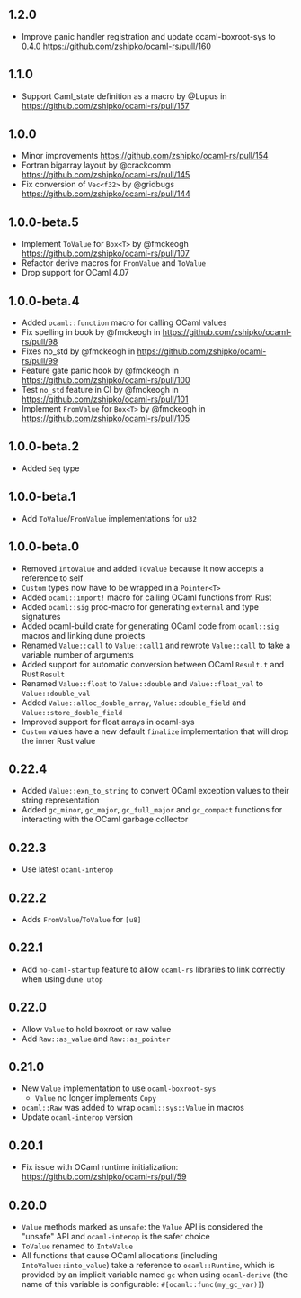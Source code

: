 ## 1.2.0

- Improve panic handler registration and update ocaml-boxroot-sys to 0.4.0 https://github.com/zshipko/ocaml-rs/pull/160

## 1.1.0

- Support Caml_state definition as a macro by @Lupus in https://github.com/zshipko/ocaml-rs/pull/157

## 1.0.0

- Minor improvements https://github.com/zshipko/ocaml-rs/pull/154
- Fortran bigarray layout by @crackcomm https://github.com/zshipko/ocaml-rs/pull/145
- Fix conversion of `Vec<f32>` by @gridbugs https://github.com/zshipko/ocaml-rs/pull/144

## 1.0.0-beta.5

- Implement `ToValue` for `Box<T>` by @fmckeogh https://github.com/zshipko/ocaml-rs/pull/107
- Refactor derive macros for `FromValue` and `ToValue`
- Drop support for OCaml 4.07

## 1.0.0-beta.4

- Added `ocaml::function` macro for calling OCaml values
- Fix spelling in book by @fmckeogh in https://github.com/zshipko/ocaml-rs/pull/98
- Fixes no_std by @fmckeogh in https://github.com/zshipko/ocaml-rs/pull/99
- Feature gate panic hook by @fmckeogh in https://github.com/zshipko/ocaml-rs/pull/100
- Test `no_std` feature in CI by @fmckeogh in https://github.com/zshipko/ocaml-rs/pull/101
- Implement `FromValue` for `Box<T>` by @fmckeogh in https://github.com/zshipko/ocaml-rs/pull/105

## 1.0.0-beta.2

- Added `Seq` type

## 1.0.0-beta.1

- Add `ToValue`/`FromValue` implementations for `u32`

## 1.0.0-beta.0

- Removed `IntoValue` and added `ToValue` because it now accepts a reference to self
- `Custom` types now have to be wrapped in a `Pointer<T>`
- Added `ocaml::import!` macro for calling OCaml functions from Rust
- Added `ocaml::sig` proc-macro for generating `external` and type signatures
- Added ocaml-build crate for generating OCaml code from `ocaml::sig` macros and linking dune
  projects
- Renamed `Value::call` to `Value::call1` and rewrote `Value::call` to take a variable number of
  arguments
- Added support for automatic conversion between OCaml `Result.t` and Rust `Result`
- Renamed `Value::float` to `Value::double` and `Value::float_val` to `Value::double_val`
- Added `Value::alloc_double_array`, `Value::double_field` and `Value::store_double_field`
- Improved support for float arrays in ocaml-sys
- `Custom` values have a new default `finalize` implementation that will drop the inner Rust value

## 0.22.4

- Added `Value::exn_to_string` to convert OCaml exception values to their string representation
- Added `gc_minor`, `gc_major`, `gc_full_major` and `gc_compact` functions for interacting with
  the OCaml garbage collector

## 0.22.3

- Use latest `ocaml-interop`

## 0.22.2

- Adds `FromValue`/`ToValue` for `[u8]`

## 0.22.1

- Add `no-caml-startup` feature to allow `ocaml-rs` libraries to link
  correctly when using `dune utop`

## 0.22.0

- Allow `Value` to hold boxroot or raw value
- Add `Raw::as_value` and `Raw::as_pointer`

## 0.21.0

- New `Value` implementation to use `ocaml-boxroot-sys`
  * `Value` no longer implements `Copy`
- `ocaml::Raw` was added to wrap `ocaml::sys::Value` in macros
- Update `ocaml-interop` version

## 0.20.1

- Fix issue with OCaml runtime initialization: https://github.com/zshipko/ocaml-rs/pull/59

## 0.20.0

- `Value` methods marked as `unsafe`: the `Value` API is considered the "unsafe" API and `ocaml-interop` is the safer choice
- `ToValue` renamed to `IntoValue`
- All functions that cause OCaml allocations (including `IntoValue::into_value`) take a reference to `ocaml::Runtime`, which is provided by
  an implicit variable named `gc` when using `ocaml-derive` (the name of this variable is configurable: `#[ocaml::func(my_gc_var)]`)
